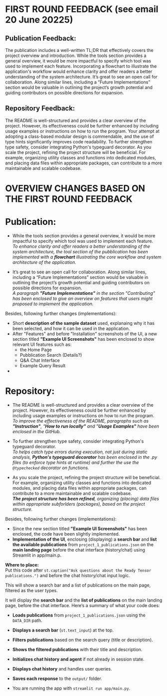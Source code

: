 # FIRST ROUND FEEDBACK (see email 20 June 20225) 

## Publication Feedback:   
The publication includes a well-written TL;DR that effectively covers the project overview and introduction. 
While the tools section provides a general overview, it would be more impactful to specify which tool was used to implement each feature. 
Incorporating a flowchart to illustrate the application's workflow would enhance clarity and offer readers a better understanding of the system architecture.
 It’s great to see an open call for collaboration. Along similar lines, including a “Future Implementations” section would be valuable in outlining 
the project’s growth potential and guiding contributors on possible directions for expansion.
 
## Repository Feedback:   
The README is well-structured and provides a clear overview of the project. However, its effectiveness could be further enhanced by including 
usage examples or instructions on how to run the program. Your attempt at adopting a class-based modular design is commendable, and the use of 
type hints significantly improves code readability. To further strengthen type safety, consider integrating Python's typeguard decorator. 
As you scale the project, refining the project structure will be beneficial. For example, organizing utility classes and functions into dedicated 
modules, and placing data files within appropriate packages, can contribute to a more maintainable and scalable codebase.


# OVERVIEW CHANGES BASED ON THE FIRST ROUND FEEDBACK 

# Publication: 
-  While the tools section provides a general overview, it would be more impactful to specify which tool was used to implement each feature.   
_To enhance clarity and offer readers a better understanding of the system architecture, the tool section of the pubblication has been implemented with 
a **flowchart** illustrating the core workflow and system architecture of the application._

- It’s great to see an open call for collaboration. Along similar lines, including a “Future Implementations” section would be valuable in outlining 
the project’s growth potential and guiding contributors on possible directions for expansion.    
_A paragraph **"Future Implementations"** in the section "Contributing" has been enclosed to give an overview on features that users might proposed to implement 
the application._  

Besides, following further changes (implementations):   
- Short **description of the sample dataset** used, explanaing why it has been selected, and how it can be used in the application.
- After "Features" and before "Installation" screenshots of the UI, a new section titled **"Example UI Screenshots"** has been enclosed to show relevant UI features such as:  
   - the Home Page    
   - Pubblication Search (Details?)    
   - Q&A Chat Interface    
   - Example Query Result
 -      



# Repository: 
- The README is well-structured and provides a clear overview of the project. However, its effectiveness could be further enhanced by including 
usage examples or instructions on how to run the program.     
_To improve the effectiveness of the README, paragraphs such as **"Instruction"**, "**How to run locally"** and "**Usage Examples"** have been enclosed in the GitHub._  

- To further strengthen type safety, consider integrating Python's typeguard decorator.   
_To helps catch type errors during execution, not just during static analysis, **Python's typeguard decorator** has been enclosed in the .py files 
(to enforce type hints at runtime) and further the use the `@typechecked` decorator on functions._  

- As you scale the project, refining the project structure will be beneficial. For example, organizing utility classes and functions into dedicated 
modules, and placing data files within appropriate packages, can contribute to a more maintainable and scalable codebase.  
_**The project structure has been refined**, organizing (placing) data files within appropriate subforlders (packages), based on the project structure._

Besides, following further changes (implementations):  
- Since the new section titled **"Example UI Screenshots"** has been enclosed, the code have been slightly implemented.
- **Implementation of the UI**, enclosing (displaying) a **search bar** and **list the available publications** from `project_1_publications.json` on the **main landing page**  before the chat interface (history/chat) 
  using Streamlit in app/main.p. 


**Where to place:**  
Put this code after `st.caption("Ask questions about the Ready Tensor publications.")` and before the chat history/chat input logic.

This will show a search bar and a list of publications on the main page, filtered as the user types.


It will display the **search bar** and the **list of publications** on the main landing page, before the chat interface. 
Here’s a summary of what your code does:

- **Loads publications** from `project_1_publications.json` using the `DATA_DIR` path.
- **Displays a search bar** (`st.text_input`) at the top.
- **Filters publications** based on the search query (title or description).
- **Shows the filtered publications** with their title and description.
- **Initializes chat history and agent** if not already in session state.
- **Displays chat history** and handles user queries.
- **Saves each response** to the `output/` folder.


- You are running the app with `streamlit run app/main.py`.




